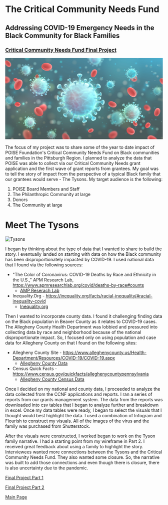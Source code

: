 # The Critical Community Needs Fund
## Addressing COVID-19 Emergency Needs in the Black Community for Black Families

### [Critical Community Needs Fund Final Project](https://carnegiemellon.shorthandstories.com/the-critical-community-needs-fund/index.html)


![Rona](Ronablue.jpg)


The focus of my project was to share some of the year to date impact of POISE Foundation's Critical Community Needs Fund on Black communities and families in the Pittsburgh Region.
I planned to analyze the data that POISE was able to collect via our Critical Community Needs grant application and the first wave of grant reports from grantees.
My goal was to tell the story of impact from the perspective of a typical Black family that our grantees would serve - The Tysons.  My target audience is the following:

1. POISE Board Members and Staff
2. The Philanthropic Community at large
3. Donors
4. The Community at large


# Meet The Tysons

![Tysons](Tysons.jpg)



I began by thinking about the type of data that I wanted to share to build the story. I eventually landed on starting with data on how the Black community has been
disproportionately impacted by COVID-19. I used national data that I found via the following sources:

* "The Color of Coronavirus: COVID-19 Deaths by Race and Ethnicity in the U.S.," APM Research Lab, https://www.apmresearchlab.org/covid/deaths-by-race#counts
    * [AMP Reserach Lab](https://www.apmresearchlab.org/covid/deaths-by-race#counts)
* Inequality.Org - https://inequality.org/facts/racial-inequality/#racial-inequality-covid
    * [Inequality.org](https://inequality.org/facts/racial-inequality/#racial-inequality-covid)

Then I wanted to incorporate county data.  I found it challenging finding data on the Black population in Beaver County as it relates to COVID-19 cases.
The Allegheny County Health Department was lobbied and pressured into collecting data by race and neighborhood because of the national 
disproportionate impact. So, I focused only on using population and case data for Allegheny County on that I found on the following sites:

* Allegheny County Site - https://www.alleghenycounty.us/Health-Department/Resources/COVID-19/COVID-19.aspx 
    * [Allegheny County Data](https://www.alleghenycounty.us/Health-Department/Resources/COVID-19/COVID-19.aspx)
* Census Quick Facts - https://www.census.gov/quickfacts/alleghenycountypennsylvania
    * [Allegheny County Census Data](https://www.census.gov/quickfacts/alleghenycountypennsylvania)

Once I decided on my national and county data, I proceeded to analyze the data collected from the CCNF applications and reports. I ran a series of 
reports from our grants management system.  The data from the reports was downloaded into csv tables that I began to analyze further and breakdown in excel.
Once my data tables were ready, I began to select the visuals that I thought would best highlight the data. I used a combination of Infogram and Flourish to construct
my visuals.  All of the images of the virus and the family was purchased from Shutterstock.

After the visuals were constructed, I worked began to work on the Tyson family narrative. I had a starting point from my wireframe in Part 2.
I received great feedback about using a family to highlight the story. Interviewees wanted more connections between the Tysons and the Critical
Community Needs Fund. They also wanted some closure.  So, the narrative was built to add those connections and even though there is closure, there is also uncertainty
due to the pandemic.

[Final Project Part 1](/final_project_TraciJohnson.md)

[Final Project Part 2](/final_project_part2.md)

[Main Page](/README.md)


